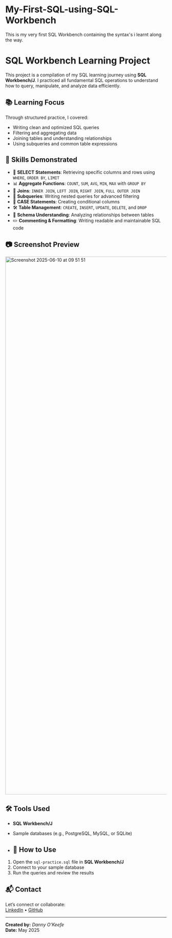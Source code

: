 # My-First-SQL-using-SQL-Workbench
This is my very first SQL Workbench containing the syntax's i learnt along the way.
# SQL Workbench Learning Project

This project is a compilation of my SQL learning journey using **SQL Workbench/J**. I practiced all fundamental SQL operations to understand how to query, manipulate, and analyze data efficiently.

## 📚 Learning Focus

Through structured practice, I covered:

- Writing clean and optimized SQL queries
- Filtering and aggregating data
- Joining tables and understanding relationships
- Using subqueries and common table expressions

## 🧠 Skills Demonstrated

- 🔎 **SELECT Statements**: Retrieving specific columns and rows using `WHERE`, `ORDER BY`, `LIMIT`
- 📊 **Aggregate Functions**: `COUNT`, `SUM`, `AVG`, `MIN`, `MAX` with `GROUP BY`
- 🔄 **Joins**: `INNER JOIN`, `LEFT JOIN`, `RIGHT JOIN`, `FULL OUTER JOIN`
- 🧩 **Subqueries**: Writing nested queries for advanced filtering
- 🧮 **CASE Statements**: Creating conditional columns
- 🛠 **Table Management**: `CREATE`, `INSERT`, `UPDATE`, `DELETE`, and `DROP`
- 📂 **Schema Understanding**: Analyzing relationships between tables
- ✏️ **Commenting & Formatting**: Writing readable and maintainable SQL code

## 📷 Screenshot Preview

<img width="1680" alt="Screenshot 2025-06-10 at 09 51 51" src="https://github.com/user-attachments/assets/cd1cd6ce-53a9-4fa7-817b-8b1365631322" />


## 🛠 Tools Used

- **SQL Workbench/J**
- Sample databases (e.g., PostgreSQL, MySQL, or SQLite)

- ## 🚀 How to Use

1. Open the `sql-practice.sql` file in **SQL Workbench/J**
2. Connect to your sample database
3. Run the queries and review the results

## 📬 Contact

Let’s connect or collaborate:  
[LinkedIn](https://linkedin.com/in/dannyokeefedatatechnician) • [GitHub](https://github.com/dannyjokeefe)

---
**Created by:** *Danny O'Keefe*  
**Date:** May 2025
